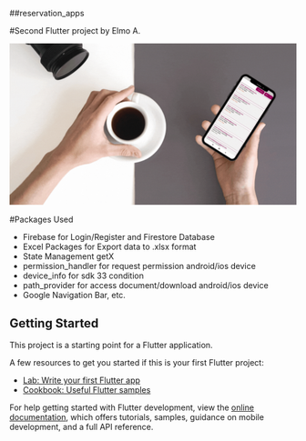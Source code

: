 ##reservation_apps

#Second Flutter project by Elmo A.

![](https://github.com/elmoagusti2/reservation-apps/blob/main/assets/public/mockup1.gif)

#Packages Used
- Firebase for Login/Register and Firestore Database
- Excel Packages for Export data to .xlsx format
- State Management getX
- permission_handler for request permission android/ios device
- device_info for sdk 33 condition
- path_provider for access document/download android/ios device 
- Google Navigation Bar, etc.

## Getting Started

This project is a starting point for a Flutter application.

A few resources to get you started if this is your first Flutter project:

- [Lab: Write your first Flutter app](https://docs.flutter.dev/get-started/codelab)
- [Cookbook: Useful Flutter samples](https://docs.flutter.dev/cookbook)

For help getting started with Flutter development, view the
[online documentation](https://docs.flutter.dev/), which offers tutorials,
samples, guidance on mobile development, and a full API reference.
